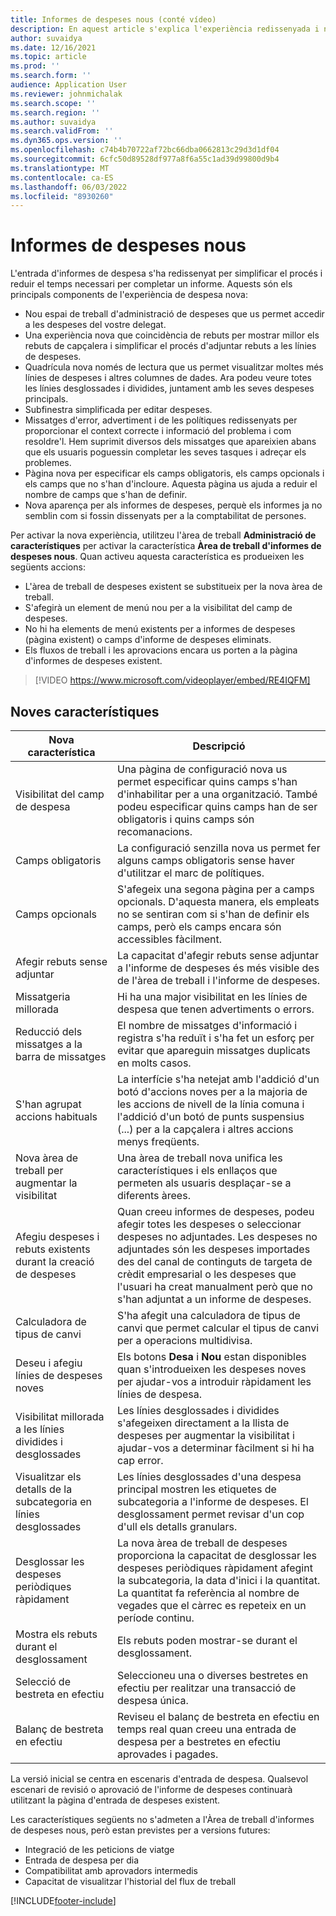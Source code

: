 ```yaml
---
title: Informes de despeses nous (conté vídeo)
description: En aquest article s'explica l'experiència redissenyada i nova per a l'entrada d'informes de despeses.
author: suvaidya
ms.date: 12/16/2021
ms.topic: article
ms.prod: ''
ms.search.form: ''
audience: Application User
ms.reviewer: johnmichalak
ms.search.scope: ''
ms.search.region: ''
ms.author: suvaidya
ms.search.validFrom: ''
ms.dyn365.ops.version: ''
ms.openlocfilehash: c74b4b70722af72bc66dba0662813c29d3d1df04
ms.sourcegitcommit: 6cfc50d89528df977a8f6a55c1ad39d99800d9b4
ms.translationtype: MT
ms.contentlocale: ca-ES
ms.lasthandoff: 06/03/2022
ms.locfileid: "8930260"
---
```

# <a name="expense-reports-reimagined"></a>Informes de despeses nous

L'entrada d'informes de despesa s'ha redissenyat per simplificar el procés i reduir el temps necessari per completar un informe. Aquests són els principals components de l'experiència de despesa nova:

- Nou espai de treball d'administració de despeses que us permet accedir a les despeses del vostre delegat.
- Una experiència nova que coincidència de rebuts per mostrar millor els rebuts de capçalera i simplificar el procés d'adjuntar rebuts a les línies de despeses.
- Quadrícula nova només de lectura que us permet visualitzar moltes més línies de despeses i altres columnes de dades. Ara podeu veure totes les línies desglossades i dividides, juntament amb les seves despeses principals.
- Subfinestra simplificada per editar despeses.
- Missatges d'error, advertiment i de les polítiques redissenyats per proporcionar el context correcte i informació del problema i com resoldre'l. Hem suprimit diversos dels missatges que apareixien abans que els usuaris poguessin completar les seves tasques i adreçar els problemes.
- Pàgina nova per especificar els camps obligatoris, els camps opcionals i els camps que no s'han d'incloure. Aquesta pàgina us ajuda a reduir el nombre de camps que s'han de definir.
- Nova aparença per als informes de despeses, perquè els informes ja no semblin com si fossin dissenyats per a la comptabilitat de persones.

Per activar la nova experiència, utilitzeu l'àrea de treball **Administració de característiques** per activar la característica **Àrea de treball d'informes de despeses nous**. Quan activeu aquesta característica es produeixen les següents accions:

- L'àrea de treball de despeses existent se substitueix per la nova àrea de treball.
- S'afegirà un element de menú nou per a la visibilitat del camp de despeses.
- No hi ha elements de menú existents per a informes de despeses (pàgina existent) o camps d'informe de despeses eliminats.
- Els fluxos de treball i les aprovacions encara us porten a la pàgina d'informes de despeses existent.

> [!VIDEO https://www.microsoft.com/videoplayer/embed/RE4IQFM]

## <a name="new-features"></a>Noves característiques

| Nova característica | Descripció |
|---|----|
| Visibilitat del camp de despesa | Una pàgina de configuració nova us permet especificar quins camps s'han d'inhabilitar per a una organització. També podeu especificar quins camps han de ser obligatoris i quins camps són recomanacions. |
| Camps obligatoris | La configuració senzilla nova us permet fer alguns camps obligatoris sense haver d'utilitzar el marc de polítiques. |
| Camps opcionals | S'afegeix una segona pàgina per a camps opcionals. D'aquesta manera, els empleats no se sentiran com si s'han de definir els camps, però els camps encara són accessibles fàcilment. |
| Afegir rebuts sense adjuntar | La capacitat d'afegir rebuts sense adjuntar a l'informe de despeses és més visible des de l'àrea de treball i l'informe de despeses. |
| Missatgeria millorada | Hi ha una major visibilitat en les línies de despesa que tenen advertiments o errors. |
| Reducció dels missatges a la barra de missatges| El nombre de missatges d'informació i registra s'ha reduït i s'ha fet un esforç per evitar que apareguin missatges duplicats en molts casos. |
| S'han agrupat accions habituals | La interfície s'ha netejat amb l'addició d'un botó d'accions noves per a la majoria de les accions de nivell de la línia comuna i l'addició d'un botó de punts suspensius (...) per a la capçalera i altres accions menys freqüents. |
| Nova àrea de treball per augmentar la visibilitat | Una àrea de treball nova unifica les característiques i els enllaços que permeten als usuaris desplaçar-se a diferents àrees. |
| Afegiu despeses i rebuts existents durant la creació de despeses | Quan creeu informes de despeses, podeu afegir totes les despeses o seleccionar despeses no adjuntades. Les despeses no adjuntades són les despeses importades des del canal de continguts de targeta de crèdit empresarial o les despeses que l'usuari ha creat manualment però que no s'han adjuntat a un informe de despeses.|
| Calculadora de tipus de canvi | S'ha afegit una calculadora de tipus de canvi que permet calcular el tipus de canvi per a operacions multidivisa. |
| Deseu i afegiu línies de despeses noves | Els botons **Desa** i **Nou** estan disponibles quan s'introdueixen les despeses noves per ajudar-vos a introduir ràpidament les línies de despesa. |
| Visibilitat millorada a les línies dividides i desglossades | Les línies desglossades i dividides s'afegeixen directament a la llista de despeses per augmentar la visibilitat i ajudar-vos a determinar fàcilment si hi ha cap error. |
| Visualitzar els detalls de la subcategoria en línies desglossades | Les línies desglossades d'una despesa principal mostren les etiquetes de subcategoria a l'informe de despeses. El desglossament permet revisar d'un cop d'ull els detalls granulars.|
|Desglossar les despeses periòdiques ràpidament | La nova àrea de treball de despeses proporciona la capacitat de desglossar les despeses periòdiques ràpidament afegint la subcategoria, la data d'inici i la quantitat. La quantitat fa referència al nombre de vegades que el càrrec es repeteix en un període continu. |
| Mostra els rebuts durant el desglossament | Els rebuts poden mostrar-se durant el desglossament. |
| Selecció de bestreta en efectiu | Seleccioneu una o diverses bestretes en efectiu per realitzar una transacció de despesa única. |
| Balanç de bestreta en efectiu | Reviseu el balanç de bestreta en efectiu en temps real quan creeu una entrada de despesa per a bestretes en efectiu aprovades i pagades. |

La versió inicial se centra en escenaris d'entrada de despesa. Qualsevol escenari de revisió o aprovació de l'informe de despeses continuarà utilitzant la pàgina d'entrada de despeses existent.


Les característiques següents no s'admeten a l'Àrea de treball d'informes de despeses nous, però estan previstes per a versions futures: 

- Integració de les peticions de viatge
- Entrada de despesa per dia
- Compatibilitat amb aprovadors intermedis
- Capacitat de visualitzar l'historial del flux de treball


[!INCLUDE[footer-include](../includes/footer-banner.md)]
